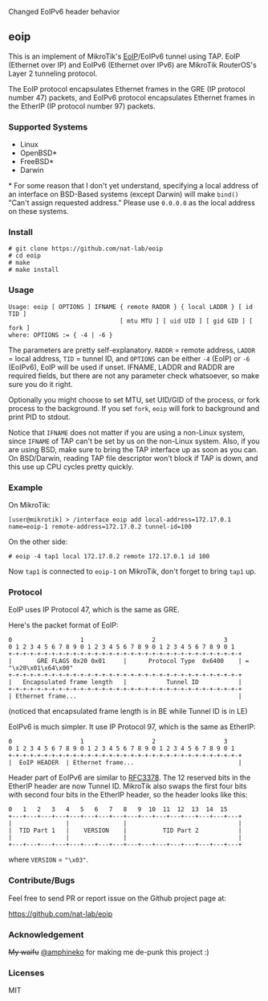 Changed EoIPv6 header behavior

eoip
---

This is an implement of MikroTik's [EoIP](http://wiki.mikrotik.com/wiki/Manual:Interface/EoIP)/EoIPv6 tunnel using TAP. EoIP (Ethernet over IP) and EoIPv6 (Ethernet over IPv6) are MikroTik RouterOS's Layer 2 tunneling protocol.

The EoIP protocol encapsulates Ethernet frames in the GRE (IP protocol number 47) packets, and EoIPv6 protocol encapsulates Ethernet frames in the EtherIP (IP protocol number 97) packets.

### Supported Systems

- Linux
- OpenBSD*
- FreeBSD*
- Darwin

\* For some reason that I don't yet understand, specifying a local address of an interface on BSD-Based systems (except Darwin) will make `bind()` "Can't assign requested address." Please use `0.0.0.0` as the local address on these systems.

### Install

```
# git clone https://github.com/nat-lab/eoip
# cd eoip
# make
# make install
```

### Usage

```
Usage: eoip [ OPTIONS ] IFNAME { remote RADDR } { local LADDR } [ id TID ]
                               [ mtu MTU ] [ uid UID ] [ gid GID ] [ fork ]
where: OPTIONS := { -4 | -6 }
```

The parameters are pretty self-explanatory. `RADDR` = remote address, `LADDR` = local address, `TID` = tunnel ID, and `OPTIONS` can be either `-4` (EoIP) or `-6` (EoIPv6), EoIP will be used if unset. IFNAME, LADDR and RADDR are required fields, but there are not any parameter check whatsoever, so make sure you do it right.

Optionally you might choose to set MTU, set UID/GID of the process, or fork process to the background. If you set `fork`, `eoip` will fork to background and print PID to stdout.

Notice that `IFNAME` does not matter if you are using a non-Linux system, since `IFNAME` of TAP can't be set by us on the non-Linux system. Also, if you are using BSD, make sure to bring the TAP interface up as soon as you can. On BSD/Darwin, reading TAP file descriptor won't block if TAP is down, and this use up CPU cycles pretty quickly.

### Example

On MikroTik:

```
[user@mikrotik] > /interface eoip add local-address=172.17.0.1 name=eoip-1 remote-address=172.17.0.2 tunnel-id=100
```

On the other side:

```
# eoip -4 tap1 local 172.17.0.2 remote 172.17.0.1 id 100
```

Now `tap1` is connected to `eoip-1` on MikroTik, don't forget to bring `tap1` up.

### Protocol

EoIP uses IP Protocol 47, which is the same as GRE.

Here's the packet format of EoIP:

```
0                   1                   2                   3
0 1 2 3 4 5 6 7 8 9 0 1 2 3 4 5 6 7 8 9 0 1 2 3 4 5 6 7 8 9 0 1
+-+-+-+-+-+-+-+-+-+-+-+-+-+-+-+-+-+-+-+-+-+-+-+-+-+-+-+-+-+-+-+-+
|       GRE FLAGS 0x20 0x01     |      Protocol Type  0x6400    | = "\x20\x01\x64\x00"
+-+-+-+-+-+-+-+-+-+-+-+-+-+-+-+-+-+-+-+-+-+-+-+-+-+-+-+-+-+-+-+-+
|   Encapsulated frame length   |           Tunnel ID           |
+-+-+-+-+-+-+-+-+-+-+-+-+-+-+-+-+-+-+-+-+-+-+-+-+-+-+-+-+-+-+-+-+
| Ethernet frame...                                             |
```

(noticed that encapsulated frame length is in BE while Tunnel ID is in LE)

EoIPv6 is much simpler. It use IP Protocol 97, which is the same as EtherIP:

```
0                   1                   2                   3
0 1 2 3 4 5 6 7 8 9 0 1 2 3 4 5 6 7 8 9 0 1 2 3 4 5 6 7 8 9 0 1
+-+-+-+-+-+-+-+-+-+-+-+-+-+-+-+-+-+-+-+-+-+-+-+-+-+-+-+-+-+-+-+-+
|  EoIP HEADER  | Ethernet frame...                             |
```

Header part of EoIPv6 are similar to [RFC3378](https://tools.ietf.org/html/rfc3378). The 12 reserved bits in the EtherIP header are now Tunnel ID. MikroTik also swaps the first four bits with second four bits in the EtherIP header, so the header looks like this:

```
0   1   2   3   4   5   6   7   8   9  10  11  12  13  14  15
+---+---+---+---+---+---+---+---+---+---+---+---+---+---+---+---+
|               |               |                               |
|  TID Part 1   |    VERSION    |          TID Part 2           |
|               |               |                               |
+---+---+---+---+---+---+---+---+---+---+---+---+---+---+---+---+
```

where `VERSION` = ``"\x03"``.

### Contribute/Bugs

Feel free to send PR or report issue on the Github project page at:

https://github.com/nat-lab/eoip

### Acknowledgement

<del>My waifu</del> [@amphineko](https://github.com/amphineko) for making me de-punk this project :)

### Licenses

MIT
